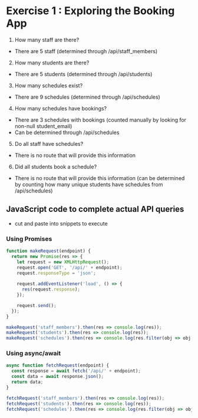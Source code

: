 # Exercise 1 : Exploring the Booking App

1. How many staff are there?
- There are 5 staff (determined through /api/staff_members)

2. How many students are there?
- There are 5 students (determined through /api/students)

3. How many schedules exist?
- There are 9 schedules (determined through /api/schedules)

4. How many schedules have bookings?
- There are 3 schedules with bookings (counted manually by looking for non-null student_email)
- Can be determined through /api/schedules



5. Do all staff have schedules?
- There is no route that will provide this information

6. Did all students book a schedule?
- There is no route that will provide this information
(can be determined by counting how many unique students have schedules from /api/schedules)


## JavaScript code to complete actual API queries
- cut and paste into snippets to execute

### Using Promises
```javascript
function makeRequest(endpoint) {
  return new Promise(res => {
    let request = new XMLHttpRequest();
    request.open('GET', '/api/' + endpoint);
    request.responseType = 'json';
    
    request.addEventListener('load', () => {
      res(request.response);
    });

    request.send();
  });
}

makeRequest('staff_members').then(res => console.log(res));
makeRequest('students').then(res => console.log(res));
makeRequest('schedules').then(res => console.log(res.filter(obj => obj.student_email !== null)));
```

### Using async/await
```javascript
async function fetchRequest(endpoint) {
  const response = await fetch('/api/' + endpoint);
  const data = await response.json();
  return data;
}

fetchRequest('staff_members').then(res => console.log(res));
fetchRequest('students').then(res => console.log(res));
fetchRequest('schedules').then(res => console.log(res.filter(obj => obj.student_email !== null)));
```
